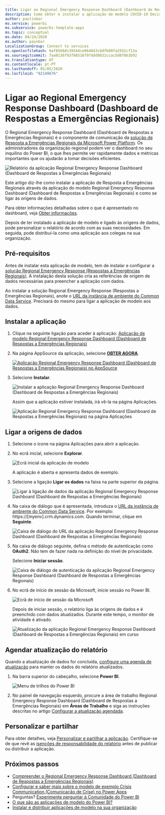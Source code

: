 ```yaml
---
title: Ligar ao Regional Emergency Response Dashboard (Dashboard de Respostas a Emergências Regionais)
description: Como obter e instalar a aplicação de modelo COVID-19 Decision Support Dashboard (Dashboard de Suporte de Decisões da COVID-19) para respostas a emergências regionais e como ligar aos dados
author: paulinbar
ms.service: powerbi
ms.subservice: powerbi-template-apps
ms.topic: conceptual
ms.date: 04/24/2020
ms.author: painbar
LocalizationGroup: Connect to services
ms.openlocfilehash: 6af8568dc39544ce064643c8dfb80fa2932cf13a
ms.sourcegitcommit: 7aa0136f93f88516f97ddd8031ccac5d07863b92
ms.translationtype: HT
ms.contentlocale: pt-PT
ms.lasthandoff: 05/05/2020
ms.locfileid: "82149676"
---
```

# <a name="connect-to-the-regional-emergency-response-dashboard"></a>Ligar ao Regional Emergency Response Dashboard (Dashboard de Respostas a Emergências Regionais)
O Regional Emergency Response Dashboard (Dashboard de Respostas a Emergências Regionais) é o componente de comunicação da [solução de Resposta a Emergências Regionais da Microsoft Power Platform](https://docs.microsoft.com/powerapps/sample-apps/regional-emergency-response/overview). Os administradores da organização regional podem ver o dashboard no seu inquilino do Power BI, o que lhes permite ver rapidamente dados e métricas importantes que os ajudarão a tomar decisões eficientes.

![Relatório da aplicação Regional Emergency Response Dashboard (Dashboard de Respostas a Emergências Regionais)](media/service-connect-to-regional-emergency-response/service-regional-emergency-response-app-report.png)

Este artigo diz-lhe como instalar a aplicação de Resposta a Emergências Regionais através da aplicação do modelo Regional Emergency Response Dashboard (Dashboard de Respostas a Emergências Regionais) e como se ligar às origens de dados.

Para obter informações detalhadas sobre o que é apresentado no dashboard, veja [Obter informações](https://docs.microsoft.com/powerapps/sample-apps/regional-emergency-response/portals-admin-reporting#get-insights).

Depois de ter instalado a aplicação de modelo e ligado às origens de dados, pode personalizar o relatório de acordo com as suas necessidades. Em seguida, pode distribuí-la como uma aplicação aos colegas na sua organização.

## <a name="prerequisites"></a>Pré-requisitos

Antes de instalar esta aplicação de modelo, tem de instalar e configurar a [solução Regional Emergency Response (Respostas a Emergências Regionais)](https://docs.microsoft.com/powerapps/sample-apps/regional-emergency-response/deploy). A instalação desta solução cria as referências de origem de dados necessárias para preencher a aplicação com dados.

Ao instalar a solução Regional Emergency Response (Respostas a Emergências Regionais), anote o [URL da instância de ambiente do Common Data Service](https://docs.microsoft.com/powerapps/sample-apps/regional-emergency-response/deploy#step-5-configure-and-publish-power-bi-dashboard). Precisará do mesmo para ligar a aplicação de modelo aos dados.

## <a name="install-the-app"></a>Instalar a aplicação

1. Clique na seguinte ligação para aceder à aplicação: [Aplicação de modelo Regional Emergency Response Dashboard (Dashboard de Respostas a Emergências Regionais)](https://appsource.microsoft.com/product/power-bi/powerapps_cxo.regional_response)

1. Na página AppSource da aplicação, selecione [**OBTER AGORA**](https://appsource.microsoft.com/product/power-bi/powerapps_cxo.regional_response).

    [![Aplicação Regional Emergency Response Dashboard (Dashboard de Respostas a Emergências Regionais) no AppSource](media/service-connect-to-regional-emergency-response/service-regional-emergency-response-app-appsource-get-it-now.png)](https://appsource.microsoft.com/product/power-bi/powerapps_cxo.regional_response)

1. Selecione **Instalar**. 

    ![Instalar a aplicação Regional Emergency Response Dashboard (Dashboard de Respostas a Emergências Regionais)](media/service-connect-to-regional-emergency-response/service-regional-emergency-response-select-install.png)

    Assim que a aplicação estiver instalada, irá vê-la na página Aplicações.

   ![Aplicação Regional Emergency Response Dashboard (Dashboard de Respostas a Emergências Regionais) na página Aplicações](media/service-connect-to-regional-emergency-response/service-regional-emergency-response-app-apps-page-icon.png)

## <a name="connect-to-data-sources"></a>Ligar a origens de dados

1. Selecione o ícone na página Aplicações para abrir a aplicação.

1. No ecrã inicial, selecione **Explorar**.

   ![Ecrã inicial da aplicação de modelo](media/service-connect-to-regional-emergency-response/service-regional-emergency-response-app-splash-screen.png)

   A aplicação é aberta e apresenta dados de exemplo.

1. Selecione a ligação **Ligar os dados** na faixa na parte superior da página.

   ![Ligar à ligação de dados da aplicação Regional Emergency Response Dashboard (Dashboard de Respostas a Emergências Regionais)](media/service-connect-to-regional-emergency-response/service-regional-emergency-response-app-connect-data.png)

1. Na caixa de diálogo que é apresentada, introduza o [URL da instância de ambiente do Common Data Service](https://docs.microsoft.com/powerapps/sample-apps/emergency-response/deploy-configure#publish-the-power-bi-dashboard). Por exemplo: https://[myenv].crm.dynamics.com. Quando terminar, clique em **Seguinte**.

   ![Caixa de diálogo do URL da aplicação Regional Emergency Response Dashboard (Dashboard de Respostas a Emergências Regionais)](media/service-connect-to-regional-emergency-response/service-regional-emergency-response-app-url-dialog.png)

1. Na caixa de diálogo seguinte, defina o método de autenticação como **OAuth2**. Não tem de fazer nada na definição do nível de privacidade.

   Selecione **Iniciar sessão**.

   ![Caixa de diálogo de autenticação da aplicação Regional Emergency Response Dashboard (Dashboard de Respostas a Emergências Regionais)](media/service-connect-to-regional-emergency-response/service-regional-emergency-response-app-authentication-dialog.png)

1. No ecrã de início de sessão da Microsoft, inicie sessão no Power BI.

   ![Ecrã de início de sessão da Microsoft](media/service-connect-to-regional-emergency-response/service-regional-emergency-response-app-microsoft-login.png)

   Depois de iniciar sessão, o relatório liga às origens de dados e é preenchido com dados atualizados. Durante este tempo, o monitor de atividade é ativado.

   ![Atualização da aplicação Regional Emergency Response Dashboard (Dashboard de Respostas a Emergências Regionais) em curso](media/service-connect-to-regional-emergency-response/service-regional-emergency-response-app-refresh-monitor.png)

## <a name="schedule-report-refresh"></a>Agendar atualização do relatório

Quando a atualização de dados for concluída, [configure uma agenda de atualização](../refresh-scheduled-refresh.md) para manter os dados do relatório atualizados.

1. Na barra superior do cabeçalho, selecione **Power BI**.

   ![Menu de trilhos do Power BI](media/service-connect-to-regional-emergency-response/service-regional-emergency-response-app-powerbi-breadcrumb.png)

1. No painel de navegação esquerdo, procure a área de trabalho Regional Emergency Response Dashboard (Dashboard de Respostas a Emergências Regionais) em **Áreas de Trabalho** e siga as instruções descritas no artigo [Configurar a atualização agendada](../refresh-scheduled-refresh.md).

## <a name="customize-and-share"></a>Personalizar e partilhar

Para obter detalhes, veja [Personalizar e partilhar a aplicação](../service-template-apps-install-distribute.md#customize-and-share-the-app). Certifique-se de que revê as [isenções de responsabilidade do relatório](https://docs.microsoft.com/powerapps/sample-apps/regional-emergency-response/overview#disclaimer) antes de publicar ou distribuir a aplicação.

## <a name="next-steps"></a>Próximos passos
* [Compreender o Regional Emergency Response Dashboard (Dashboard de Respostas a Emergências Regionais)](https://docs.microsoft.com/powerapps/sample-apps/regional-emergency-response/portals-admin-reporting#get-insights)
* [Configurar e saber mais sobre o modelo de exemplo Crisis Communication (Comunicação de Crise) no Power Apps](https://docs.microsoft.com/powerapps/maker/canvas-apps/sample-crisis-communication-app)
* Perguntas? [Experimente perguntar à Comunidade do Power BI](https://community.powerbi.com/)
* [O que são as aplicações de modelo do Power BI?](../service-template-apps-overview.md)
* [Instalar e distribuir aplicações de modelo na sua organização](../service-template-apps-install-distribute.md)
